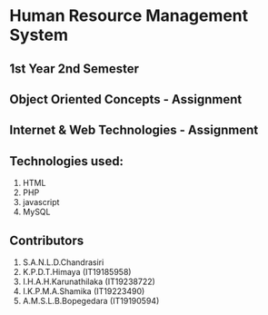 # Human Resource Management System
## 1st Year 2nd Semester
## Object Oriented Concepts - Assignment
## Internet & Web Technologies - Assignment

## Technologies used: 
1. HTML
2. PHP
3. javascript
4. MySQL

## Contributors
1. S.A.N.L.D.Chandrasiri
2. K.P.D.T.Himaya (IT19185958)
3. I.H.A.H.Karunathilaka (IT19238722)
4. I.K.P.M.A.Shamika (IT19223490)
5. A.M.S.L.B.Bopegedara (IT19190594)
